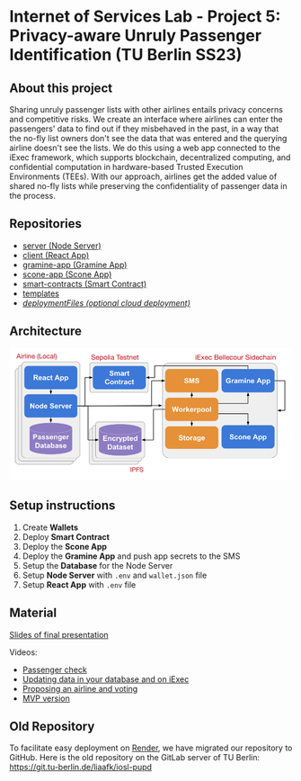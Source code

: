 # Internet of Services Lab - Project 5: Privacy-aware Unruly Passenger Identification (TU Berlin SS23)

## About this project

Sharing unruly passenger lists with other airlines entails privacy concerns and competitive risks. We create an interface where airlines can enter the passengers' data to find out if they misbehaved in the past, in a way that the no-fly list owners don't see the data that was entered and the querying airline doesn't see the lists. We do this using a web app connected to the iExec framework, which supports blockchain, decentralized computing, and confidential computation in hardware-based Trusted Execution Environments (TEEs). With our approach, airlines get the added value of shared no-fly lists while preserving the confidentiality of passenger data in the process.

## Repositories
- [server (Node Server)](https://github.com/Internet-of-Services-Lab-Project-5/server "server")
- [client (React App)](https://github.com/Internet-of-Services-Lab-Project-5/client "client")
- [gramine-app (Gramine App)](https://github.com/Internet-of-Services-Lab-Project-5/gramine-app "gramine-app")
- [scone-app (Scone App)](https://github.com/Internet-of-Services-Lab-Project-5/scone-app "scone-app")
- [smart-contracts (Smart Contract)](https://github.com/Internet-of-Services-Lab-Project-5/smart-contracts "smart-contracts")
- [templates](https://github.com/Internet-of-Services-Lab-Project-5/templates "templates")
- [*deploymentFiles (optional cloud deployment)*](https://github.com/Internet-of-Services-Lab-Project-5/deploymentFiles "deploymentFiles")

## Architecture
![architecture graph](./profile/iosl_pupd_architecture.png)

## Setup instructions
1. Create **Wallets**
2. Deploy **Smart Contract**
3. Deploy the **Scone App**
4. Deploy the **Gramine App** and push app secrets to the SMS
5. Setup the **Database** for the Node Server
6. Setup **Node Server** with `.env` and `wallet.json` file
9. Setup **React App** with `.env` file

## Material

[Slides of final presentation](https://tubcloud.tu-berlin.de/s/JkFtayCwijAZ3Jo)

Videos:
- [Passenger check](https://tubcloud.tu-berlin.de/s/wPgDKm4gd6AQdRA)
- [Updating data in your database and on iExec](https://tubcloud.tu-berlin.de/s/6zrEc3AFX3EqDqW)
- [Proposing an airline and voting](https://tubcloud.tu-berlin.de/s/RiAa2y7855kfeLY)
- [MVP version](https://tubcloud.tu-berlin.de/s/j7sEdt4pqY2LZ3n)


## Old Repository
To facilitate easy deployment on [Render](https://render.com/), we have migrated our repository to GitHub. Here is the old repository on the GitLab server of TU Berlin:
https://git.tu-berlin.de/liaafk/iosl-pupd
